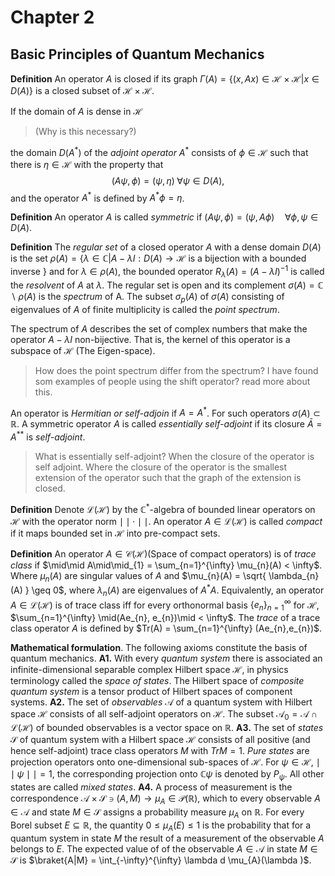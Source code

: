 # Chapter 2
## Basic Principles of Quantum Mechanics

**Definition**
	An operator $A$ is closed if its graph $\Gamma(A) = \{ (x, Ax) \in \mathcal{H} \times \mathcal{H} | x \in D(A)\}$ is a closed subset of $\mathcal{H} \times \mathcal{H}$.

If the domain of $A$ is dense in $\mathcal{H}$ 

>(Why is this necessary?) 

the domain $D(A^*)$ of the *adjoint operator*  $A^*$ consists of $\phi \in \mathcal{H}$ such that there is $\eta \in \mathcal{H}$ with the property that
$$
(A \psi, \phi) = (\psi, \eta ) \; \forall \psi \in D(A),
$$
and the operator $A^*$ is defined by $A^* \phi = \eta$. 

**Definition**
	An operator $A$ is called *symmetric* if $(A \psi, \phi) = (\psi, A \phi) \quad \forall \phi,\psi \in D(A).$

**Definition**
	The *regular set* of a closed operator $A$ with a dense domain $D(A)$ is the set $\rho(A) = \{ \lambda \in \mathbb{C} | A - \lambda I: D(A) \to \mathcal{H} \textrm{ is a bijection with a bounded inverse }\}$ and for $\lambda \in \rho(A)$, the bounded operator $R_{\lambda}(A) = (A-\lambda I)^{-1}$ is called the *resolvent* of $A$ at $\lambda$. The regular set is open and its complement $\sigma(A) = \mathbb{C} \backslash \rho(A)$ is the *spectrum* of A. The subset $\sigma_{p}(A)$ of $\sigma(A)$ consisting of eigenvalues of $A$ of finite multiplicity is called the *point spectrum*.

The spectrum of $A$ describes the set of complex numbers that make the operator $A - \lambda I$ non-bijective. That is, the kernel of this operator is a subspace of $\mathcal{H}$ (The Eigen-space).

>How does the point spectrum differ from the spectrum?
>I have found som examples of people using the shift operator? read more about this.

An operator is *Hermitian or self-adjoin* if $A = A^*$. For such operators $\sigma(A) \subset \mathbb{R}$. A symmetric operator $A$ is called *essentially self-adjoint* if its closure $\bar{A} = A^{**}$ is *self-adjoint*.

> What is essentially self-adjoint?
> When the closure of the operator is self adjoint. Where the closure of the operator is the smallest extension of the operator such that the graph of the extension is closed.

**Definition**
	Denote $\mathcal{L(\mathcal{H})}$ by the $\mathbb{C}^*$-algebra of bounded linear operators on $\mathcal{H}$ with the operator norm $\mid\mid \cdot \mid \mid$. An operator $A \in \mathcal{L(\mathcal{H})}$ is called *compact* if it maps bounded set in $\mathcal{H}$ into pre-compact sets. 

**Definition**
	An operator $A \in \mathcal{C(\mathcal{H})}$(Space of compact operators) is of *trace class* if $\mid\mid A\mid\mid_{1} = \sum_{n=1}^{\infty} \mu_{n}(A) < \infty$. Where $\mu_{n}(A)$ are singular values of $A$ and $\mu_{n}(A) = \sqrt{ \lambda_{n}(A) } \geq 0$, where $\lambda_{n}(A)$ are eigenvalues of $A^*A$. Equivalently, an operator $A \in \mathcal{L(\mathcal{H})}$ is of trace class iff for every orthonormal basis $\{ e_{n} \}_{n=1}^{\infty }$ for $\mathcal{H}$, $\sum_{n=1}^{\infty} \mid(Ae_{n}, e_{n})\mid < \infty$. The *trace* of a trace class operator $A$ is defined by $Tr(A) = \sum_{n=1}^{\infty} (Ae_{n},e_{n})$.


**Mathematical formulation**. The following axioms constitute the basis of quantum mechanics.
	**A1.** With every *quantum system* there is associated an infinite-dimensional separable complex Hilbert space $\mathcal{H}$, in physics terminology called the *space of states*. The Hilbert space of *composite quantum system* is a tensor product of Hilbert spaces of component systems.
	**A2.** The set of *observables* $\mathcal{A}$ of a quantum system with Hilbert space $\mathcal{H}$ consists of all self-adjoint operators on $\mathcal{H}$. The subset $\mathcal{A}_{0} = \mathcal{A} \cap \mathcal{L(\mathcal{H})}$ of bounded observables is a vector space on $\mathbb{R}$.
	**A3.** The set of *states* $\mathcal{S}$ of quantum system with a Hilbert space $\mathcal{H}$ consists of all positive (and hence self-adjoint) trace class operators $M$ with $Tr M = 1$. *Pure states* are projection operators onto one-dimensional sub-spaces of $\mathcal{H}$. For $\psi \in \mathcal{H}$, $\mid \mid \psi \mid \mid = 1$, the corresponding projection onto $\mathbb{C}\psi$ is denoted by $P_{\psi }$. All other states are called *mixed states*.
	**A4.** A process of measurement is the correspondence $\mathcal{A} \times \mathcal{S} \ni(A,M) \to \mu_{A} \in \mathcal{P(\mathbb{R})}$, which to every observable $A \in \mathcal{A}$ and state $M \in \mathcal{S}$ assigns a probability measure $\mu_{A}$ on $\mathbb{R}$. For every Borel subset $E \subseteq \mathbb{R}$, the quantity $0 \leq \mu_{A}(E) \leq 1$ is the probability that for a quantum system in state $M$ the result of a measurement of the observable $A$ belongs to $E$. The expected value of of the observable $A \in \mathcal{A}$ in state $M \in \mathcal{S}$ is $\braket{A|M} = \int_{-\infty}^{\infty} \lambda d \mu_{A}(\lambda )$.
 